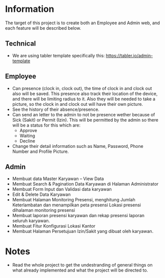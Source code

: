 # Information
The target of this project is to create both an Employee and Admin web, and each feature will be described below.

## Technical
- We are using tabler template specifically this: https://tabler.io/admin-template

## Employee
- Can presence (clock in, clock out), the time of clock in and clock out also will be saved. This presence also track their location of the device, and there will be limiting radius to it. Also they will be needed to take a picture, so the clock in and clock out will have their own picture.
- See the history of their absence/presence.
- Can send an letter to the admin to not be presence wether because of Sick (Sakit) or Permit (Izin). This will be permitted by the admin so there will be a status for this which are:
    - Approve
    - Waiting
    - Decline
- Change their detail information such as Name, Password, Phone Number and Profile Picture.

## Admin
- Membuat data Master Karyawan – View Data
- Membuat Search & Pagination Data Karyawan di Halaman Administrator
- Membuat Form Input dan Validasi data karyawan
- Edit & Delete Data Karyawan
- Membuat Halaman Monitoring Presensi, menghitung Jumlah Keterlambatan dan menampilkan peta presensi Lokasi presensi dihalaman monitoring presensi
- Membuat laporan presensi karyawan dan rekap presensi laporan seluruh karyawan.
- Membuat Fitur Konfigurasi Lokasi Kantor
- Membuat Halaman Persetujuan Izin/Sakit yang dibuat oleh karyawan.

# Notes
- Read the whole project to get the undestranding of general things on what already implemented and what the project will be directed to.